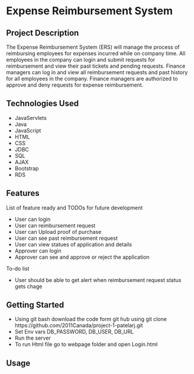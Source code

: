 <H1>Expense Reimbursement System</H1>



<h2>Project Description</h2>
The Expense Reimbursement System (ERS) will manage the process of reimbursing employees for expenses incurred while on company time. 
All employees in the company can login and submit requests for reimbursement and view their past tickets and pending requests. 
Finance managers can log in and view all reimbursement requests and past history for all employees in the company. 
Finance managers are authorized to approve and deny requests for expense reimbursement.


<h2>Technologies Used</h2>

<ul>
<li>JavaServlets</li>
<li>Java</li>
<li>JavaScript</li>
<li>HTML</li>
<li>CSS</li>
<li>JDBC</li>
<li>SQL</li>
<li>AJAX</li>
<li>Bootstrap</li>
<li>RDS</li>
</ul>

<h2>Features</h2>

<p>List of feature ready and TODOs for future development</p>

<ul>
<li>User can login</li>
<li>User can reimbursement request</li>
<li>User can Upload proof of purchase</li>
<li>User can see past reimbursement request</li>
<li>User can view  statues of application and details</li>
<li>Approver can login </li>
<li>Approver can see and approve or reject the application </li>
</ul>

<p>To-do list</p>

<ul>
<li>User should be able to get alert when reimbursement request status gets chage </li>
</ul>

<h2>Getting Started</h2>

<ul>
<li>Using git bash download the code form git hub using git clone https://github.com/2011Canada/project-1-patelarj.git</li>
<liSetup a postgreSQL database using the Script-4.sql script</li>
<li>Set Env vars DB_PASSWORD, DB_USER, DB_URL</li>
<li>Run the server</li>
<li>To run Html file go to webpage folder and open Login.html </li>
</ul>

<h2>Usage</h2>








